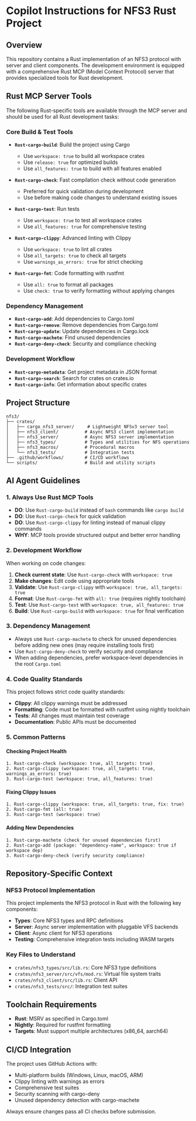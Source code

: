 # Copilot Instructions for NFS3 Rust Project

## Overview

This repository contains a Rust implementation of an NFS3 protocol with server and client components. The development environment is equipped with a comprehensive Rust MCP (Model Context Protocol) server that provides specialized tools for Rust development.

## Rust MCP Server Tools

The following Rust-specific tools are available through the MCP server and should be used for all Rust development tasks:

### Core Build & Test Tools

- **`Rust-cargo-build`**: Build the project using Cargo
  - Use `workspace: true` to build all workspace crates
  - Use `release: true` for optimized builds
  - Use `all_features: true` to build with all features enabled

- **`Rust-cargo-check`**: Fast compilation check without code generation
  - Preferred for quick validation during development
  - Use before making code changes to understand existing issues

- **`Rust-cargo-test`**: Run tests
  - Use `workspace: true` to test all workspace crates
  - Use `all_features: true` for comprehensive testing

- **`Rust-cargo-clippy`**: Advanced linting with Clippy
  - Use `workspace: true` to lint all crates
  - Use `all_targets: true` to check all targets
  - Use `warnings_as_errors: true` for strict checking

- **`Rust-cargo-fmt`**: Code formatting with rustfmt
  - Use `all: true` to format all packages
  - Use `check: true` to verify formatting without applying changes

### Dependency Management

- **`Rust-cargo-add`**: Add dependencies to Cargo.toml
- **`Rust-cargo-remove`**: Remove dependencies from Cargo.toml
- **`Rust-cargo-update`**: Update dependencies in Cargo.lock
- **`Rust-cargo-machete`**: Find unused dependencies
- **`Rust-cargo-deny-check`**: Security and compliance checking

### Development Workflow

- **`Rust-cargo-metadata`**: Get project metadata in JSON format
- **`Rust-cargo-search`**: Search for crates on crates.io
- **`Rust-cargo-info`**: Get information about specific crates

## Project Structure

```
nfs3/
├── crates/
│   ├── cargo_nfs3_server/     # Lightweight NFSv3 server tool
│   ├── nfs3_client/          # Async NFS3 client implementation
│   ├── nfs3_server/          # Async NFS3 server implementation
│   ├── nfs3_types/           # Types and utilities for NFS operations
│   ├── nfs3_macros/          # Procedural macros
│   └── nfs3_tests/           # Integration tests
├── .github/workflows/        # CI/CD workflows
└── scripts/                  # Build and utility scripts
```

## AI Agent Guidelines

### 1. Always Use Rust MCP Tools

- **DO**: Use `Rust-cargo-build` instead of `bash` commands like `cargo build`
- **DO**: Use `Rust-cargo-check` for quick validation
- **DO**: Use `Rust-cargo-clippy` for linting instead of manual clippy commands
- **WHY**: MCP tools provide structured output and better error handling

### 2. Development Workflow

When working on code changes:

1. **Check current state**: Use `Rust-cargo-check` with `workspace: true`
2. **Make changes**: Edit code using appropriate tools
3. **Validate**: Use `Rust-cargo-clippy` with `workspace: true, all_targets: true`
4. **Format**: Use `Rust-cargo-fmt` with `all: true` (requires nightly toolchain)
5. **Test**: Use `Rust-cargo-test` with `workspace: true, all_features: true`
6. **Build**: Use `Rust-cargo-build` with `workspace: true` for final verification

### 3. Dependency Management

- Always use `Rust-cargo-machete` to check for unused dependencies before adding new ones (may require installing tools first)
- Use `Rust-cargo-deny-check` to verify security and compliance
- When adding dependencies, prefer workspace-level dependencies in the root `Cargo.toml`

### 4. Code Quality Standards

This project follows strict code quality standards:

- **Clippy**: All clippy warnings must be addressed
- **Formatting**: Code must be formatted with rustfmt using nightly toolchain
- **Tests**: All changes must maintain test coverage
- **Documentation**: Public APIs must be documented

### 5. Common Patterns

#### Checking Project Health
```
1. Rust-cargo-check (workspace: true, all_targets: true)
2. Rust-cargo-clippy (workspace: true, all_targets: true, warnings_as_errors: true)
3. Rust-cargo-test (workspace: true, all_features: true)
```

#### Fixing Clippy Issues
```
1. Rust-cargo-clippy (workspace: true, all_targets: true, fix: true)
2. Rust-cargo-fmt (all: true)
3. Rust-cargo-test (workspace: true)
```

#### Adding New Dependencies
```
1. Rust-cargo-machete (check for unused dependencies first)
2. Rust-cargo-add (package: "dependency-name", workspace: true if workspace dep)
3. Rust-cargo-deny-check (verify security compliance)
```

## Repository-Specific Context

### NFS3 Protocol Implementation

This project implements the NFS3 protocol in Rust with the following key components:

- **Types**: Core NFS3 types and RPC definitions
- **Server**: Async server implementation with pluggable VFS backends
- **Client**: Async client for NFS3 operations
- **Testing**: Comprehensive integration tests including WASM targets

### Key Files to Understand

- `crates/nfs3_types/src/lib.rs`: Core NFS3 type definitions
- `crates/nfs3_server/src/vfs/mod.rs`: Virtual file system traits
- `crates/nfs3_client/src/lib.rs`: Client API
- `crates/nfs3_tests/src/`: Integration test suites



## Toolchain Requirements

- **Rust**: MSRV as specified in Cargo.toml
- **Nightly**: Required for rustfmt formatting
- **Targets**: Must support multiple architectures (x86_64, aarch64)

## CI/CD Integration

The project uses GitHub Actions with:
- Multi-platform builds (Windows, Linux, macOS, ARM)
- Clippy linting with warnings as errors
- Comprehensive test suites
- Security scanning with cargo-deny
- Unused dependency detection with cargo-machete

Always ensure changes pass all CI checks before submission.